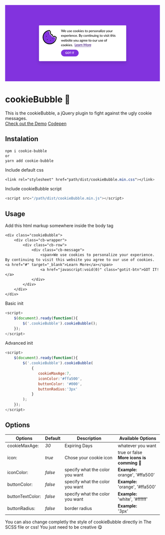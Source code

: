 <img src="https://github.com/joaopereirawd/cookieBubble/blob/master/img/cookieBubble.gif">


# cookieBubble 🍪
This is the cookieBubble, a jQuery plugin to fight against the ugly cookie messages.</br>
<a href="https://joaopereirawd.github.io/cookieBubble/" target="blank">Check out the Demo</a>
<a href="https://codepen.io/joaopereirawd/pen/pKpYpE" target="blank">Codepen</a>


## Instalation
```
npm i cookie-bubble
or
yarn add cookie-bubble
```
Include default css 
```css
<link rel="stylesheet" href="path/dist/cookieBubble.min.css"></link>
```

Include cookieBubble script 
```js
<script src="/path/dist/cookieBubble.min.js"></script>
```
## Usage
Add this html markup somewhere inside the body tag 
```
<div class="cookieBubble">
    <div class="cb-wrapper">
        <div class="cb-row">
            <div class="cb-message">
                <span>We use cookies to personalize your experience. By continuing to visit this website you agree to our use of cookies. <a href="#" target="_blank">Learn More</a></span> 
                <a href="javascript:void(0)" class="gotit-btn">GOT IT!</a>
            </div>
        </div>
    </div>
</div>  

```

Basic init
```js
<script>
    $(document).ready(function(){
        $('.cookieBubble').cookieBubble();
    });
</script>
```

Advanced init
```js
<script>
    $(document).ready(function(){
        $('.cookieBubble').cookieBubble(
            {
               cookieMaxAge:7, 
               iconColor:'#ffa500', 
               buttonColor: '#000',
               buttonRadius:'3px'
            }
        );
    });
</script>
```


## Options 
Options | Default |Description | Available Options
--- | --- | --- | --- 
cookieMaxAge:    | *30*      | Expiring Days| whatever you want
icon:            | *true*  | Chose your cookie icon  | true or false</br>  **More icons is comming 🚀**
iconColor:       | *false* | specify what the color you want | **Example:**</br> orange', '#ffa500'
buttonColor:     | *false* | specify what the color you want | **Example:**</br>'orange', '#ffa500'
buttonTextColor: | *false* | specify what the color you want  | **Example:**</br>'white', '#ffffff'
buttonRadius:    | *false* | border radius | **Example:**</br> '3px'

You can also change completly the style of cookieBubble directly in The SCSS file or css! You just need to be creative 😋

